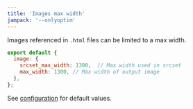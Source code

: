 ```yaml
---
title: 'Images max width'
jampack: '--onlyoptim'
---
```


Images referenced in `.html` files can be limited to a max width.

```js
export default {
  image: {
    srcset_max_width: 1300,  // Max width used in srcset
    max_width: 1300, // Max width of output image
  },
};
```

See [configuration](/configuration/) for default values.

